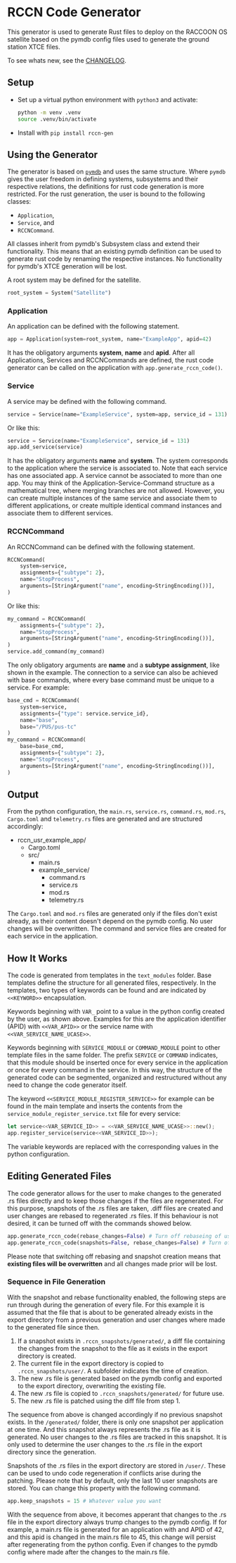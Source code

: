 # RCCN Code Generator
This generator is used to generate Rust files to deploy on the RACCOON OS satellite based on the pymdb config files used to generate the ground station XTCE files.

To see whats new, see the [CHANGELOG](CHANGELOG.md).
## Setup
- Set up a virtual python environment with `python3` and activate:
    ```zsh
    python -m venv .venv
    source .venv/bin/activate
    ```
- Install with `pip install rccn-gen`

## Using the Generator
The generator is based on [`pymdb`](https://github.com/yamcs/pymdb) and uses the same structure. Where `pymdb` gives the user freedom in defining systems, subsystems and their respective relations, the definitions for rust code generation is more restricted. For the rust generation, the user is bound to the following classes:
- `Application`,
- `Service`, and
- `RCCNCommand`.

All classes inherit from pymdb's Subsystem class and extend their functionality. This means that an existing pymdb definition can be used to generate rust code by renaming the respective instances. No functionality for pymdb's XTCE generation will be lost. 

A root system may be defined for the satellite.
```python
root_system = System("Satellite")
```

### Application
An application can be defined with the following statement.
```python
app = Application(system=root_system, name="ExampleApp", apid=42)
```
It has the obligatory arguments **system**, **name** and **apid**. After all Applications, Services and RCCNCommands are defined, the rust code generator can be called on the application with `app.generate_rccn_code()`.

### Service

A service may be defined with the following command.
```python
service = Service(name="ExampleService", system=app, service_id = 131)
```
Or like this:
```python
service = Service(name="ExampleService", service_id = 131)
app.add_service(service)
```

It has the obligatory arguments **name** and **system**. The system corresponds to the application where the service is associated to. Note that each service has one associated app. A service cannot be associated to more than one app. You may think of the Application-Service-Command structure as a mathematical tree, where merging branches are not allowed. However, you can create multiple instances of the same service and associate them to different applications, or create multiple identical command instances and associate them to different services. 

### RCCNCommand
An RCCNCommand can be defined with the following statement.
```python
RCCNCommand(
    system=service,
    assignments={"subtype": 2},
    name="StopProcess",
    arguments=[StringArgument("name", encoding=StringEncoding())],
)
```

Or like this:
```python
my_command = RCCNCommand(
    assignments={"subtype": 2},
    name="StopProcess",
    arguments=[StringArgument("name", encoding=StringEncoding())],
)
service.add_command(my_command)
```

The only obligatory arguments are **name** and a **subtype assignment**, like shown in the example. The connection to a service can also be achieved with base commands, where every base command must be unique to a service. For example:

```python
base_cmd = RCCNCommand(
    system=service,
    assignments={"type": service.service_id},
    name="base",
    base="/PUS/pus-tc"
)
my_command = RCCNCommand(
    base=base_cmd,
    assignments={"subtype": 2},
    name="StopProcess",
    arguments=[StringArgument("name", encoding=StringEncoding())],
)
```

## Output
From the python configuration, the `main.rs`, `service.rs`, `command.rs`, `mod.rs`, `Cargo.toml` and `telemetry.rs` files are generated and are structured accordingly:
- rccn_usr_example_app/
    - Cargo.toml
    - src/
        - main.rs
        - example_service/
            - command.rs
            - service.rs
            - mod.rs
            - telemetry.rs

The `Cargo.toml` and `mod.rs` files are generated only if the files don't exist already, as their content doesn't depend on the pymdb config. No user changes will be overwritten. The command and service files are created for each service in the application. 

## How It Works
The code is generated from templates in the `text_modules` folder. Base templates define the structure for all generated files, respectively. In the templates, two types of keywords can be found and are indicated by `<<KEYWORD>>` encapsulation. 

Keywords beginning with `VAR_` point to a value in the python config created by the user, as shown above. Examples for this are the application identifier (APID) with `<<VAR_APID>>` or the service name with `<<VAR_SERVICE_NAME_UCASE>>`. 

Keywords beginning with `SERVICE_MODULE` or `COMMAND_MODULE` point to other template files in the same folder. The prefix `SERVICE` or `COMMAND` indicates, that this module should be inserted once for every service in the application or once for every command in the service. In this way, the structure of the generated code can be segmented, organized and restructured without any need to change the code generator itself. 

The keyword `<<SERVICE_MODULE_REGISTER_SERVICE>>` for example can be found in the main template and inserts the contents from the `service_module_register_service.txt` file for every service:

```rust
let service<<VAR_SERVICE_ID>> = <<VAR_SERVICE_NAME_UCASE>>::new();
app.register_service(service<<VAR_SERVICE_ID>>);
```

The variable keywords are replaced with the corresponding values in the python configuration. 

## Editing Generated Files
The code generator allows for the user to make changes to the generated .rs files directly and to keep those changes if the files are regenerated. For this purpose, snapshots of the .rs files are taken, .diff files are created and user changes are rebased to regenerated .rs files. If this behaviour is not desired, it can be turned off with the commands showed below.

```python
app.generate_rccn_code(rebase_changes=False) # Turn off rebaseing of user changes to newly generated .rs files
app.generate_rccn_code(snapshots=False, rebase_changes=False) # Turn of rebaseing and snapshot creation 
```

Please note that switching off rebasing and snapshot creation means that **existing files will be overwritten** and all changes made prior will be lost. 

### Sequence in File Generation
With the snapshot and rebase functionality enabled, the following steps are run through during the generation of every file. For this example it is assumed that the file that is about to be generated already exists in the export directory from a previous generation and user changes where made to the generated file since then. 

1. If a snapshot exists in `.rccn_snapshots/generated/`, a diff file containing the changes from the snapshot to the file as it exists in the export directory is created.
2. The current file in the export directory is copied to `.rccn_snapshots/user/`. A subfolder indicates the time of creation.
3. The new .rs file is generated based on the pymdb config and exported to the export directory, overwriting the existing file.
4. The new .rs file is copied to `.rccn_snapshots/generated/` for future use.
5. The new .rs file is patched using the diff file from step 1.

The sequence from above is changed accordingly if no previous snapshot exists. In the `/generated/` folder, there is only one snapshot per application at one time. And this snapshot always represents the .rs file as it is generated. No user changes to the .rs files are tracked in this snapshot. It is only used to determine the user changes to the .rs file in the export directory since the generation.

Snapshots of the .rs files in the export directory are stored in `/user/`. These can be used to undo code regeneration if conflicts arise during the patching. Please note that by default, only the last 10 user snapshots are stored. You can change this property with the following command.

```python
app.keep_snapshots = 15 # Whatever value you want
```

With the sequence from above, it becomes apperant that changes to the .rs file in the export directory always trump changes to the pymdb config. If for example, a main.rs file is generated for an application with and APID of 42, and this apid is changed in the main.rs file to 45, this change will persist after regenerating from the python config. Even if changes to the pymdb config where made after the changes to the main.rs file. 